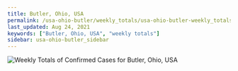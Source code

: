 ```yaml
---
title: Butler, Ohio, USA
permalink: /usa-ohio-butler/weekly_totals/usa-ohio-butler-weekly_totals.html
last_updated: Aug 24, 2021
keywords: ["Butler, Ohio, USA", "weekly totals"]
sidebar: usa-ohio-butler_sidebar
---
```


![Weekly Totals of Confirmed Cases for Butler, Ohio, USA](/covid_tracker/images/graphs/usa-ohio-butler-weekly_totals_graph.png)
